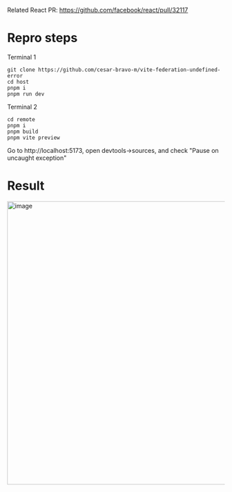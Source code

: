 Related React PR: https://github.com/facebook/react/pull/32117

Repro steps
==

Terminal 1
```
git clone https://github.com/cesar-bravo-m/vite-federation-undefined-error
cd host
pnpm i
pnpm run dev
```

Terminal 2
```
cd remote
pnpm i
pnpm build
pnpm vite preview
```

Go to http://localhost:5173, open devtools->sources, and check "Pause on uncaught exception"

Result
==
<img width="655" alt="image" src="https://github.com/user-attachments/assets/602f4aa1-7899-4956-9589-335858127d0b" />
